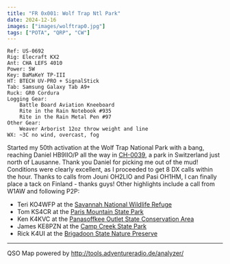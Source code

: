 ```yaml
---
title: "FR 0x001: Wolf Trap Ntl Park"
date: 2024-12-16
images: ["images/wolftrap0.jpg"]
tags: ["POTA", "QRP", "CW"]
---
```

```
Ref: US-0692
Rig: Elecraft KX2
Ant: CHA LEFS 4010
Power: 5W
Key: BaMaKeY TP-III
HT: BTECH UV-PRO + SignalStick
Tab: Samsung Galaxy Tab A9+
Ruck: GR0 Cordura
Logging Gear:
    Battle Board Aviation Kneeboard
    Rite in the Rain Notebook #935
    Rite in the Rain Metal Pen #97 
Other Gear:
    Weaver Arborist 12oz throw weight and line
WX: ~3C no wind, overcast, fog
```

Started my 50th activation at the Wolf Trap National Park with a bang, reaching Daniel HB9IIO/P
all the way in [CH-0039](https://pota.app/#/park/CH-0039), a park in Switzerland just north of
Lausanne. Thank you Daniel for picking me out of the mud! Conditions were clearly excellent, as
I proceeded to get 8 DX calls within the hour. Thanks to calls from Jouni OH2LIO and Pasi OH1HM,
I can finally place a tack on Finland - thanks guys! Other highlights include a call from W1AW
and following P2P:

- Teri KO4WFP at the  [Savannah National Wildlife Refuge](https://pota.app/#/park/US-0522)
- Tom KS4CR at the [Paris Mountain State Park](https://pota.app/#/park/US-2909)
- Ken K4KVC at the [Panasoffkee Outlet State Conservation Area](https://pota.app/#/park/US-6455)
- James KE8PZN at the [Camp Creek State Park](https://pota.app/#/park/US-5584)
- Rick K4UI at the [Brigadoon State Nature Preserve](https://pota.app/#/park/US-7965)

---
QSO Map powered by http://tools.adventureradio.de/analyzer/

